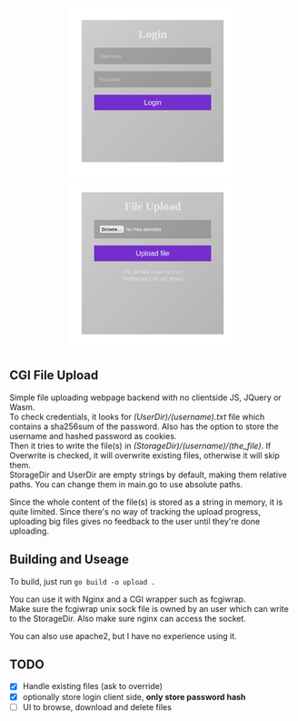 <p align="center">
    <img src="screenshot1.jpg" width="300" />
    <img src="screenshot2.jpg" width="300" />
</p>


## CGI File Upload
Simple file uploading webpage backend with no clientside JS, JQuery or Wasm. \
To check credentials, it looks for *(UserDir)/(username).txt* file which contains a sha256sum of the password. Also has the option to store the username and hashed password as cookies. \
Then it tries to write the file(s) in *(StorageDir)/(username)/(the_file)*. If Overwrite is checked, it will overwrite existing files, otherwise it will skip them. \
StorageDir and UserDir are empty strings by default, making them relative paths. You can change them in main.go to use absolute paths.

Since the whole content of the file(s) is stored as a string in memory, it is quite limited. Since there's no way of tracking the upload progress, uploading big files gives no feedback to the user until they're done uploading.

## Building and Useage
To build, just run `go build -o upload .`

You can use it with Nginx and a CGI wrapper such as fcgiwrap. \
Make sure the fcgiwrap unix sock file is owned by an user which can write to the StorageDir. Also make sure nginx can access the socket.

You can also use apache2, but I have no experience using it.

## TODO
- [x] Handle existing files (ask to override)
- [x] optionally store login client side, **only store password hash**
- [ ] UI to browse, download and delete files

